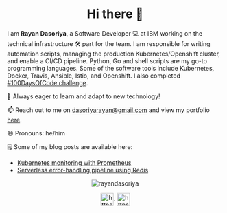<h1 align="center">Hi there 👋</h1>

I am <b>Rayan Dasoriya</b>, a Software Developer 💻 at IBM working on the technical infrastructure 🛠 part for the team. I am responsible for writing automation scripts, managing the production Kubernetes/Openshift cluster, and enable a CI/CD pipeline. Python, Go and shell scripts are my go-to programming languages. Some of the software tools include Kubernetes, Docker, Travis, Ansible, Istio, and Openshift. I also completed [#100DaysOfCode challenge](https://github.com/rayandasoriya/100DaysOfCode).

💬 Always eager to learn and adapt to new technology!

📫 Reach out to me on dasoriyarayan@gmail.com and view my portfolio [here](https://rayandasoriya.com).

😄 Pronouns: he/him

🗒 Some of my blog posts are available here:
* [Kubernetes monitoring with Prometheus](https://dev.to/rayandasoriya/kubernetes-monitoring-with-prometheus-2l7k)
* [Serverless error-handling pipeline using Redis](https://dev.to/rayandasoriya/serverless-error-handling-pipeline-using-redis-54em)

<p align="center"><img src="https://github-readme-stats.vercel.app/api?username=rayandasoriya&show_icons=true" alt="rayandasoriya" /></p>

<p align="center">
<a href="https://www.linkedin.com/in/rayan-dasoriya/" target="blank"><img align="center" src="https://cdn.jsdelivr.net/npm/simple-icons@3.0.1/icons/linkedin.svg" alt="https://www.linkedin.com/in/rayan-dasoriya/" height="30" width="30" /></a>. 
<a href="https://www.twitter.com/dasoriya_rayan/" target="blank"><img align="center" src="https://cdn.jsdelivr.net/npm/simple-icons@3.0.1/icons/twitter.svg" alt="https://www.twitter.com/dasoriya_rayan/" height="30" width="30" /></a>
</p>
